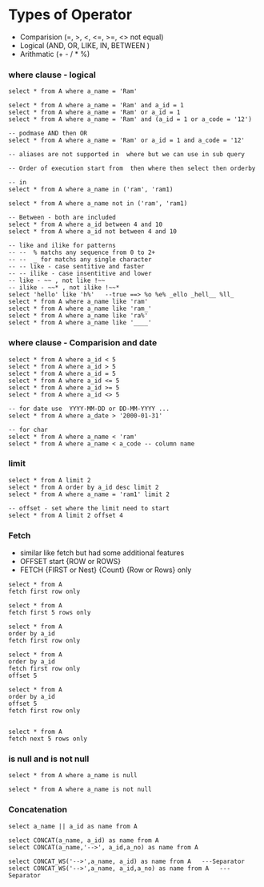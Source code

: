 # Types of Operator
- Comparision (=, >, <, <=, >=, <> not equal)
- Logical (AND, OR, LIKE, IN, BETWEEN )
- Arithmatic (+ - / * %)

### where clause - logical
```
select * from A where a_name = 'Ram'

select * from A where a_name = 'Ram' and a_id = 1
select * from A where a_name = 'Ram' or a_id = 1
select * from A where a_name = 'Ram' and (a_id = 1 or a_code = '12')

-- podmase AND then OR
select * from A where a_name = 'Ram' or a_id = 1 and a_code = '12'

-- aliases are not supported in  where but we can use in sub query

-- Order of execution start from  then where then select then orderby

-- in
select * from A where a_name in ('ram', 'ram1)

select * from A where a_name not in ('ram', 'ram1)

-- Between - both are included
select * from A where a_id between 4 and 10
select * from A where a_id not between 4 and 10

-- like and ilike for patterns
-- --  % matchs any sequence from 0 to 2+
-- --  _ for matchs any single character
-- -- like - case sentitive and faster
-- -- ilike - case insentitive and lower
-- like - ~~ , not like !~~
-- ilike - ~~* , not ilike !~~*
select 'hello' like 'h%'   --true ==> %o %e% _ello _hell__ %ll_
select * from A where a_name like 'ram'
select * from A where a_name like 'ram_'
select * from A where a_name like 'ra%'
select * from A where a_name like '____'
```

### where clause - Comparision and date 
```
select * from A where a_id < 5
select * from A where a_id > 5
select * from A where a_id = 5
select * from A where a_id <= 5
select * from A where a_id >= 5
select * from A where a_id <> 5

-- for date use  YYYY-MM-DD or DD-MM-YYYY ...
select * from A where a_date > '2000-01-31'

-- for char
select * from A where a_name < 'ram'
select * from A where a_name < a_code -- column name
```

### limit 
```
select * from A limit 2
select * from A order by a_id desc limit 2
select * from A where a_name = 'ram1' limit 2

-- offset - set where the limit need to start
select * from A limit 2 offset 4
```

### Fetch 
- similar like fetch but had some additional features 
- OFFSET start {ROW or ROWS}
- FETCH {FIRST or Nest} {Count} {Row or Rows} only
```
select * from A
fetch first row only

select * from A
fetch first 5 rows only

select * from A
order by a_id
fetch first row only

select * from A
order by a_id
fetch first row only
offset 5

select * from A
order by a_id
offset 5
fetch first row only


select * from A
fetch next 5 rows only
```
### is null and is not null
```
select * from A where a_name is null

select * from A where a_name is not null
```
### Concatenation
```
select a_name || a_id as name from A

select CONCAT(a_name, a_id) as name from A
select CONCAT(a_name,'-->', a_id,a_no) as name from A

select CONCAT_WS('-->',a_name, a_id) as name from A   ---Separator
select CONCAT_WS('-->',a_name, a_id,a_no) as name from A   ---Separator


```
